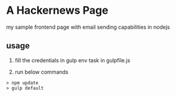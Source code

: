 # A Hackernews Page

my sample frontend page with email sending capabilities in nodejs

## usage

1) fill the credentials in gulp env task in gulpfile.js

2) run below commands
``` 
> npm update
> gulp default

```
